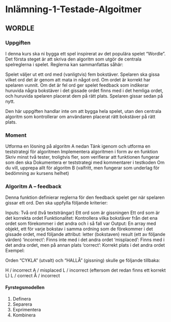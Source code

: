 # Inlämning-1-Testade-Algoitmer

## WORDLE

### Uppgiften

I denna kurs ska ni bygga ett spel inspirerat av det populära spelet “Wordle”. Det första steget är att skriva den algoritm som utgör de centrala spelreglerna i spelet. Reglerna kan sammanfattas såhär:

Spelet väljer ut ett ord med (vanligtvis) fem bokstäver. Spelaren ska gissa vilket ord det är genom att mata in något ord. Om ordet är korrekt har spelaren vunnit. Om det är fel ord ger spelet feedback som indikerar huruvida några bokstäver i det gissade ordet finns med i det hemliga ordet, och huruvida spelaren placerat dem på rätt plats. Spelaren gissar sedan på nytt.

Den här uppgiften handlar inte om att bygga hela spelet, utan den centrala algoritm som kontrollerar om användaren placerat rätt bokstäver på rätt plats.

### Moment

Utforma en lösning på algoritm A nedan
Tänk igenom och utforma en teststrategi för algoritmen
Implementera algoritmen i form av en funktion
Skriv minst två tester, troligtvis fler, som verifierar att funktionen fungerar som den ska
Dokumentera er teststrategi med kommentarer i testkoden
Om du vill, upprepa allt för algoritm B (valfritt, men fungerar som underlag för bedömning av kursens helhet)

### Algoritm A – feedback

Denna funktion definierar reglerna för den feedback spelet ger när spelaren gissar ett ord. Den ska uppfylla följande kriterier:

Inputs: Två ord (två textsträngar)
Ett ord som är gissningen
Ett ord som är det korrekta ordet
Funktionalitet: Kontrollera vilka bokstäver från det ena ordet som förekommer i det andra och i så fall var
Output: En array med objekt, ett för varje bokstav i samma ordning som de förekommer i det gissade ordet, med följande attribut:
letter (bokstaven)
result (ett av följande värden)
‘incorrect’: Finns inte med i det andra ordet
‘misplaced’: Finns med i det andra ordet, men på annan plats
‘correct’: Korrekt plats i det andra ordet
Exempel:

Orden “CYKLA” (utvalt) och “HALLÅ” (gissning) skulle ge följande tillbaka:

H / incorrect
A / misplaced
L / incorrect (eftersom det redan finns ett korrekt L)
L / correct
Å / incorrect

#### Fyrstegsmodellen

1. Definera
2. Separera
3. Exprimentera
4. Kombinera
